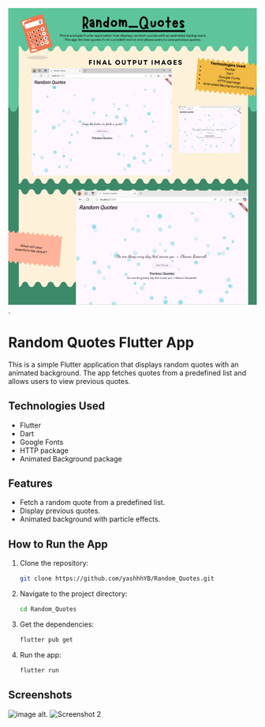 ![image alt](https://github.com/yashhhYB/Random_Quotes/blob/0f431003b63aa9565d1e5b776f567db0429b5da8/The%20Big%20Plan%20(1).png).
# Random Quotes Flutter App

This is a simple Flutter application that displays random quotes with an animated background. The app fetches quotes from a predefined list and allows users to view previous quotes.

## Technologies Used
- Flutter
- Dart
- Google Fonts
- HTTP package
- Animated Background package

## Features
- Fetch a random quote from a predefined list.
- Display previous quotes.
- Animated background with particle effects.

## How to Run the App
1. Clone the repository:
   ```bash
   git clone https://github.com/yashhhYB/Random_Quotes.git
   ```
2. Navigate to the project directory:
   ```bash
   cd Random_Quotes
   ```
3. Get the dependencies:
   ```bash
   flutter pub get
   ```
4. Run the app:
   ```bash
   flutter run
   ```

## Screenshots
![image alt]([path_to_screenshot_1](https://github.com/yashhhYB/Random_Quotes/blob/022be155a34541491db693d5ff162732759eb3f0/best%20random%20quotesss.jpg)).
![Screenshot 2](path_to_screenshot_2)
